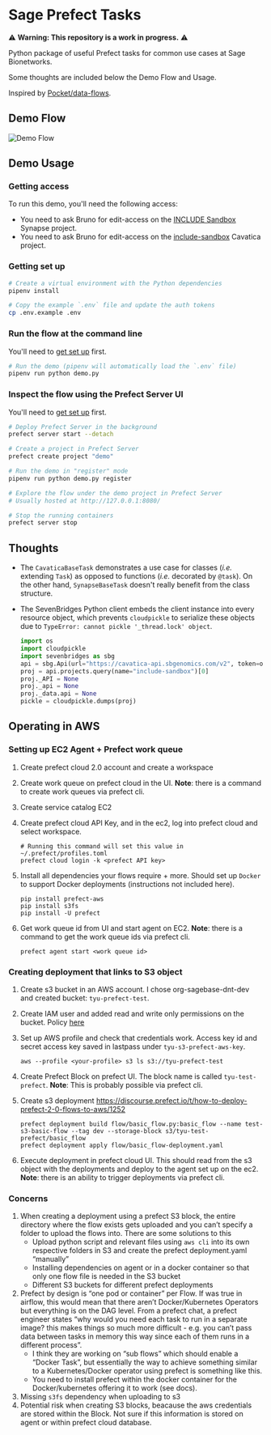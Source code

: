 # Sage Prefect Tasks

⚠️ **Warning: This repository is a work in progress.** ⚠️

Python package of useful Prefect tasks for common use cases at Sage Bionetworks.

Some thoughts are included below the Demo Flow and Usage.

Inspired by [Pocket/data-flows](https://github.com/Pocket/data-flows).

## Demo Flow

![Demo Flow](flow.png)

## Demo Usage

### Getting access

To run this demo, you'll need the following access:

- You need to ask Bruno for edit-access on the [INCLUDE Sandbox](https://www.synapse.org/#!Synapse:syn31937702/wiki/) Synapse project.
- You need to ask Bruno for edit-access on the [include-sandbox](https://cavatica.sbgenomics.com/u/bgrande/include-sandbox) Cavatica project.

### Getting set up

```sh
# Create a virtual environment with the Python dependencies
pipenv install

# Copy the example `.env` file and update the auth tokens
cp .env.example .env
```

### Run the flow at the command line

You'll need to [get set up](#getting-set-up) first.

```sh
# Run the demo (pipenv will automatically load the `.env` file)
pipenv run python demo.py
```

### Inspect the flow using the Prefect Server UI

You'll need to [get set up](#getting-set-up) first.

```sh
# Deploy Prefect Server in the background
prefect server start --detach

# Create a project in Prefect Server
prefect create project "demo"

# Run the demo in "register" mode
pipenv run python demo.py register

# Explore the flow under the demo project in Prefect Server
# Usually hosted at http://127.0.0.1:8080/

# Stop the running containers
prefect server stop
```

## Thoughts

- The `CavaticaBaseTask` demonstrates a use case for classes (_i.e._ extending `Task`) as opposed to functions (_i.e._ decorated by `@task`). On the other hand, `SynapseBaseTask` doesn't really benefit from the class structure.

- The SevenBridges Python client embeds the client instance into every resource object, which prevents `cloudpickle` to serialize these objects due to `TypeError: cannot pickle '_thread.lock' object`.

  ```python
  import os
  import cloudpickle
  import sevenbridges as sbg
  api = sbg.Api(url="https://cavatica-api.sbgenomics.com/v2", token=os.environ["SB_AUTH_TOKEN"])
  proj = api.projects.query(name="include-sandbox")[0]
  proj._API = None
  proj._api = None
  proj._data.api = None
  pickle = cloudpickle.dumps(proj)
  ```


## Operating in AWS


### Setting up EC2 Agent + Prefect work queue

1. Create prefect cloud 2.0 account and create a workspace
1. Create work queue on prefect cloud in the UI.  **Note**: there is a command to create work queues via prefect cli.
1. Create service catalog EC2
1. Create prefect cloud API Key, and in the ec2, log into prefect cloud and select workspace.

    ```
    # Running this command will set this value in ~/.prefect/profiles.toml
    prefect cloud login -k <prefect API key>
    ```

1. Install all dependencies your flows require + more.  Should set up `Docker` to support Docker deployments (instructions not included here).

    ```
    pip install prefect-aws
    pip install s3fs
    pip install -U prefect
    ```

1. Get work queue id from UI and start agent on EC2. **Note**: there is a command to get the work queue ids via prefect cli.
    ```
    prefect agent start <work queue id>
    ```

### Creating deployment that links to S3 object

1. Create s3 bucket in an AWS account.  I chose org-sagebase-dnt-dev and created bucket: `tyu-prefect-test`.
1. Create IAM user and added read and write only permissions on the bucket.  Policy [here](https://docs.aws.amazon.com/IAM/latest/UserGuide/reference_policies_examples_s3_rw-bucket.html)
1. Set up AWS profile and check that credentials work. Access key id and secret access key saved in lastpass under `tyu-s3-prefect-aws-key`.

    ```
    aws --profile <your-profile> s3 ls s3://tyu-prefect-test
    ```

1. Create Prefect Block on prefect UI. The block name is called `tyu-test-prefect`.  **Note**: This is probably possible via prefect cli.
1. Create s3 deployment https://discourse.prefect.io/t/how-to-deploy-prefect-2-0-flows-to-aws/1252

    ```
    prefect deployment build flow/basic_flow.py:basic_flow --name test-s3-basic-flow --tag dev --storage-block s3/tyu-test-prefect/basic_flow
    prefect deployment apply flow/basic_flow-deployment.yaml
    ```

1. Execute deployment in prefect cloud UI. This should read from the s3 object with the deployments and deploy to the agent set up on the ec2.  **Note**: there is an ability to trigger deployments via prefect cli.

### Concerns

1. When creating a deployment using a prefect S3 block, the entire directory where the flow exists gets uploaded and you can’t specify a folder to upload the flows into.  There are some solutions to this
    * Upload python script and relevant files using `aws cli` into its own respective folders in S3 and create the prefect deployment.yaml “manually”
    * Installing dependencies on agent or in a docker container so that only one flow file is needed in the S3 bucket
    * Different S3 buckets for different prefect deployments
1. Prefect by design is “one pod or container” per Flow.  If was true in airflow, this would mean that there aren’t Docker/Kubernetes Operators but everything is on the DAG level.  From a prefect chat, a prefect engineer states “why would you need each task to run in a separate image? this makes things so much more difficult - e.g. you can’t pass data between tasks in memory this way since each of them runs in a different process”.
    * I think they are working on “sub flows” which should enable a “Docker Task”, but essentially the way to achieve something similar to a Kubernetes/Docker operator using prefect is something like this.
    * You need to install prefect within the docker container for the Docker/kubernetes offering it to work (see docs).
1. Missing `s3fs` dependency when uploading to s3
1. Potential risk when creating S3 blocks, beacause the aws credentials are stored within the Block.  Not sure if this information is stored on agent or within prefect cloud database.
